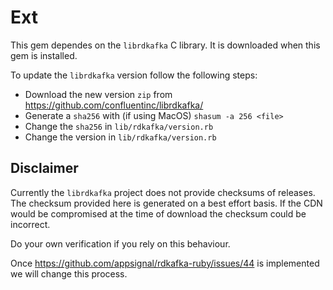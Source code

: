 # Ext

This gem dependes on the `librdkafka` C library. It is downloaded when
this gem is installed.

To update the `librdkafka` version follow the following steps:

* Download the new version `zip` from  https://github.com/confluentinc/librdkafka/
* Generate a `sha256` with (if using MacOS) `shasum -a 256 <file>`
* Change the `sha256` in `lib/rdkafka/version.rb`
* Change the version in `lib/rdkafka/version.rb`

## Disclaimer

Currently the `librdkafka` project does not provide
checksums of releases. The checksum provided here is generated on a best
effort basis. If the CDN would be compromised at the time of download the
checksum could be incorrect.

Do your own verification if you rely on this behaviour.

Once https://github.com/appsignal/rdkafka-ruby/issues/44 is implemented
we will change this process.
